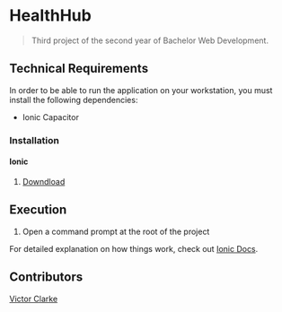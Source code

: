 # HealthHub

> Third project of the second year of Bachelor Web Development.



## Technical Requirements
In order to be able to run the application on your workstation, you must install the following dependencies:
  * Ionic Capacitor
  
### Installation
#### Ionic
  1. [Downdload](https://ionicframework.com/docs/intro/cli)
  
  
  
## Execution
 
  1. Open a command prompt at the root of the project


For detailed explanation on how things work, check out [Ionic Docs](https://ionicframework.com/docs/).

## Contributors

[Victor Clarke](https://github.com/Greugreu)
